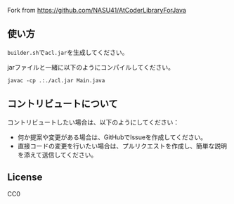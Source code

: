 Fork from https://github.com/NASU41/AtCoderLibraryForJava

## 使い方

`builder.sh`で`acl.jar`を生成してください。

jarファイルと一緒に以下のようにコンパイルしてください。

```
javac -cp .:./acl.jar Main.java
```

## コントリビュートについて
コントリビュートしたい場合は、以下のようにしてください：

- 何か提案や変更がある場合は、GitHubでIssueを作成してください。
- 直接コードの変更を行いたい場合は、プルリクエストを作成し、簡単な説明を添えて送信してください。

## License
CC0

